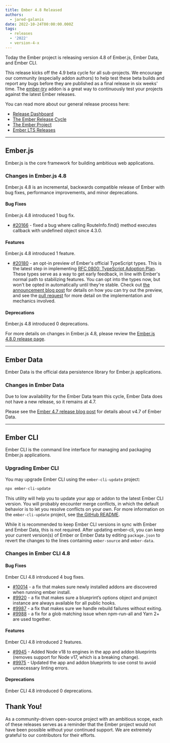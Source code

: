 ```yaml
---
title: Ember 4.8 Released
authors:
  - jared-galanis
date: 2022-10-24T00:00:00.000Z
tags:
  - releases
  - '2022'
  - version-4-x
---
```


Today the Ember project is releasing version 4.8 of Ember.js, Ember Data, and Ember CLI.

This release kicks off the 4.9 beta cycle for all sub-projects. We encourage our community (especially addon authors) to help test these beta builds and report any bugs before they are published as a final release in six weeks' time. The [ember-try](https://github.com/ember-cli/ember-try) addon is a great way to continuously test your projects against the latest Ember releases.

You can read more about our general release process here:

- [Release Dashboard](http://emberjs.com/releases/)
- [The Ember Release Cycle](https://blog.emberjs.com/new-ember-release-process/)
- [The Ember Project](https://blog.emberjs.com/ember-project-at-2-0/)
- [Ember LTS Releases](https://blog.emberjs.com/announcing-embers-first-lts/)

---

## Ember.js

Ember.js is the core framework for building ambitious web applications.

### Changes in Ember.js 4.8

Ember.js 4.8 is an incremental, backwards compatible release of Ember with bug fixes, performance improvements, and minor deprecations.

#### Bug Fixes

Ember.js 4.8 introduced 1 bug fix.

- [#20166](https://github.com/emberjs/ember.js/pull/20166) - fixed a bug where calling RouteInfo.find() method executes callback with undefined object since 4.3.0.

#### Features

Ember.js 4.8 introduced 1 feature.

- [#20180](https://github.com/emberjs/ember.js/pull/20180) - an opt-in preview of Ember's official TypeScript types. This is the latest step in implementing [RFC 0800: TypeScript Adoption Plan](https://rfcs.emberjs.com/id/0800-ts-adoption-plan). These types serve as a way to get early feedback, in line with Ember's normal path to stabilizing features. You can opt into the types now, but won't be opted in automatically until they're stable. Check out [the announcement blog post](https://blog.emberjs.com/announcing-official-typescript-types-public-preview) for details on how you can try out the preview, and see the [pull request](https://github.com/emberjs/ember.js/pull/2018) for more detail on the implementation and mechanics involved.

#### Deprecations

Ember.js 4.8 introduced 0 deprecations.

<!-- Block end -->

For more details on changes in Ember.js 4.8, please review the [Ember.js 4.8.0 release page](https://github.com/emberjs/ember.js/releases/tag/v4.8.0).

---

## Ember Data

Ember Data is the official data persistence library for Ember.js applications.

### Changes in Ember Data

Due to low availability for the Ember Data team this cycle, Ember Data does not have a new release, so it remains at 4.7.

Please see the [Ember 4.7 release blog post](https://blog.emberjs.com/ember-released-4-7) for details about v4.7 of Ember Data.

---

## Ember CLI

Ember CLI is the command line interface for managing and packaging Ember.js applications.

### Upgrading Ember CLI

You may upgrade Ember CLI using the `ember-cli-update` project:

```bash
npx ember-cli-update
```

This utility will help you to update your app or addon to the latest Ember CLI version. You will probably encounter merge conflicts, in which the default behavior is to let you resolve conflicts on your own. For more information on the `ember-cli-update` project, see [the GitHub README](https://github.com/ember-cli/ember-cli-update).

While it is recommended to keep Ember CLI versions in sync with Ember and Ember Data, this is not required. After updating ember-cli, you can keep your current version(s) of Ember or Ember Data by editing `package.json` to revert the changes to the lines containing `ember-source` and `ember-data`.

### Changes in Ember CLI 4.8

#### Bug Fixes

Ember CLI 4.8 introduced 4 bug fixes.

- [#10014](https://github.com/ember-cli/ember-cli/pull/10014) - a fix that makes sure newly installed addons are discovered when running ember install.
- [#9920](https://github.com/ember-cli/ember-cli/pull/9920) - a fix that makes sure a blueprint’s options object and project instance are always available for all public hooks.
- [#9987](https://github.com/ember-cli/ember-cli/pull/9987) - a fix that makes sure we handle rebuild failures without exiting.
- [#9988](https://github.com/ember-cli/ember-cli/pull/9988) - a fix for a glob matching issue when npm-run-all and Yarn 2+ are used together.

#### Features

Ember CLI 4.8 introduced 2 features.

- [#9945](https://github.com/ember-cli/ember-cli/pull/9945) - Added Node v18 to engines in the app and addon blueprints (removes support for Node v17, which is a breaking change).
- [#9975](https://github.com/ember-cli/ember-cli/pull/9975) - Updated the app and addon blueprints to use const to avoid unnecessary linting errors.

#### Deprecations

Ember CLI 4.8 introduced 0 deprecations.

## Thank You!

As a community-driven open-source project with an ambitious scope, each of these releases serves as a reminder that the Ember project would not have been possible without your continued support. We are extremely grateful to our contributors for their efforts.
